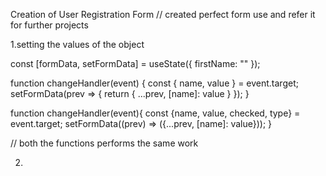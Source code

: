 Creation of User Registration Form
// created perfect form use and refer it for further projects

1.setting the values of the object

const [formData, setFormData] = useState({
    firstName: ""
  });

function changeHandler(event) {
    const { name, value } = event.target;
    setFormData(prev => {
      return {
        ...prev,
        [name]: value
      }
    });
  }

  function changeHandler(event){
    const {name, value, checked, type} = event.target;
    setFormData((prev) => ({...prev, [name]: value}));
  }
  
  // both the functions performs the same work


2.